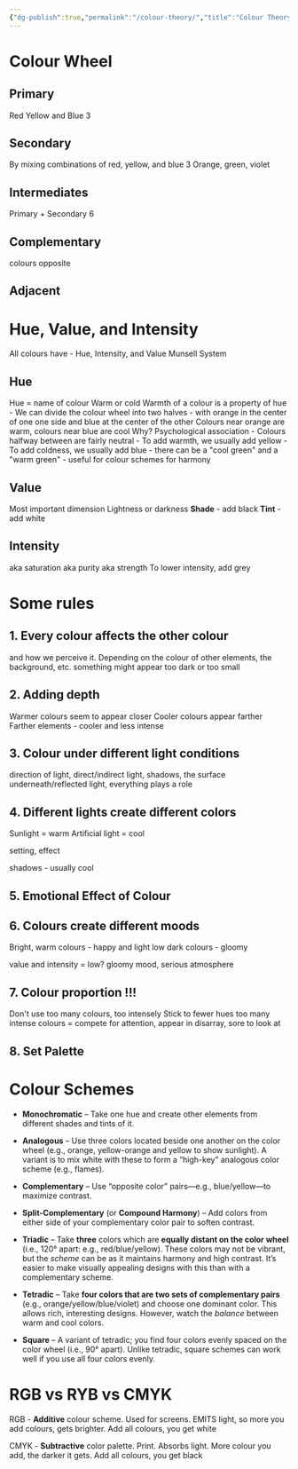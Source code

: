 ```yaml
---
{"dg-publish":true,"permalink":"/colour-theory/","title":"Colour Theory","tags":["graphicdesign"],"noteIcon":"","created":"2023-05-12","updated":""}
---
```



# Colour Wheel
## Primary
Red Yellow and Blue
3
## Secondary
By mixing combinations of red, yellow, and blue
3
Orange, green, violet
## Intermediates
Primary + Secondary
6

## Complementary 
colours opposite

## Adjacent


# Hue, Value, and Intensity

All colours have - Hue, Intensity, and Value
Munsell System

## Hue 
Hue = name of colour
Warm or cold
Warmth of a colour is a property of hue
	- We can divide the colour wheel into two halves - 
	  with orange in the center of one one side  and blue at the center of the other   Colours near orange are warm, colours near blue are cool
	  Why? Psychological association
	  - Colours halfway between are fairly neutral
	  - To add warmth, we usually add yellow
	  - To add coldness, we usually add blue
	  - there can be a "cool green" and a "warm green"
	  - useful for colour schemes for harmony

## Value 
Most important dimension
Lightness or darkness 
**Shade** - add black
**Tint** - add white

## Intensity
aka saturation aka purity aka strength
To lower intensity, add grey

# Some rules 

## 1. Every colour affects the other colour 
and how we perceive it. 
Depending on the colour of other elements, the background, etc. something might appear too dark or too small

## 2. Adding depth 
Warmer colours seem to appear closer 
Cooler colours appear farther
Farther elements - cooler and less intense

## 3. Colour under different light conditions
direction of light, direct/indirect light, shadows, the surface underneath/reflected light, everything plays a role

## 4. Different lights create different colors
Sunlight = warm
Artificial light = cool 

setting, effect 

shadows - usually cool

## 5. Emotional Effect of Colour

## 6. Colours create different moods
Bright, warm colours - happy and light
low dark colours - gloomy

value and intensity = low? gloomy mood, serious atmosphere

## 7. Colour proportion !!!
Don't use too many colours, too intensely 
Stick to fewer hues 
too many intense colours = compete for attention, appear in disarray, sore to look at

## 8. Set Palette

# Colour Schemes
-   **Monochromatic** – Take one hue and create other elements from different shades and tints of it.
   
-   **Analogous** – Use three colors located beside one another on the color wheel (e.g., orange, yellow-orange and yellow to show sunlight). A variant is to mix white with these to form a “high-key” analogous color scheme (e.g., flames).    

-   **Complementary** – Use “opposite color” pairs—e.g., blue/yellow—to maximize contrast.

-   **Split-Complementary** (or **Compound Harmony**) – Add colors from either side of your complementary color pair to soften contrast.

-   **Triadic** – Take **three** colors which are **equally distant on the color wheel** (i.e., 120° apart: e.g., red/blue/yellow). These colors may not be vibrant, but the _scheme_ can be as it maintains harmony and high contrast. It’s easier to make visually appealing designs with this than with a complementary scheme.
   
-   **Tetradic** – Take **four colors that are two sets of complementary pairs** (e.g., orange/yellow/blue/violet) and choose one dominant color. This allows rich, interesting designs. However, watch the _balance_ between warm and cool colors.
    
-   **Square** – A variant of tetradic; you find four colors evenly spaced on the color wheel (i.e., 90° apart). Unlike tetradic, square schemes can work well if you use all four colors evenly.

# RGB vs RYB vs CMYK

RGB - **Additive** colour scheme. Used for screens. EMITS light, so more you add colours, gets brighter. Add all colours, you get white

CMYK - **Subtractive** color palette. Print. Absorbs light. More colour you add, the darker it gets. Add all colours, you get black
